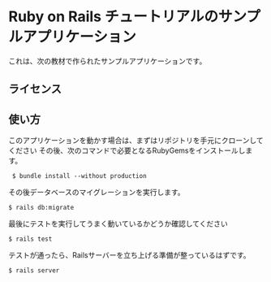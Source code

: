 # Ruby on Rails チュートリアルのサンプルアプリケーション

これは、次の教材で作られたサンプルアプリケーションです。

## ライセンス

## 使い方

このアプリケーションを動かす場合は、まずはリポジトリを手元にクローンしてください
その後、次のコマンドで必要となるRubyGemsをインストールします。

```
 $ bundle install --without production
```

その後データベースのマイグレーションを実行します。

```
$ rails db:migrate
```

最後にテストを実行してうまく動いているかどうか確認してください

```
$ rails test
```

テストが通ったら、Railsサーバーを立ち上げる準備が整っているはずです。

```
$ rails server
```